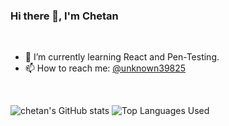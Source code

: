 
### Hi there 👋, I'm Chetan
<br />

- 🌱 I’m currently learning React and Pen-Testing.
- 📫 How to reach me: <a href="https://www.linkedin.com/in/chetan-verma-b4a262178/">@unknown39825</a>
<br />

![chetan's GitHub stats](https://github-readme-stats.vercel.app/api?username=unknown39825&theme=merko&show_icons=true&count_private=true&hide=stars)
![Top Languages Used](https://github-readme-stats.vercel.app/api/top-langs/?username=unknown39825&layout=compact&theme=merko)


